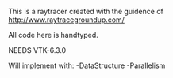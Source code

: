 This is a raytracer created with the guidence of http://www.raytracegroundup.com/

All code here is handtyped.

NEEDS VTK-6.3.0

Will implement with:
-DataStructure
-Parallelism
